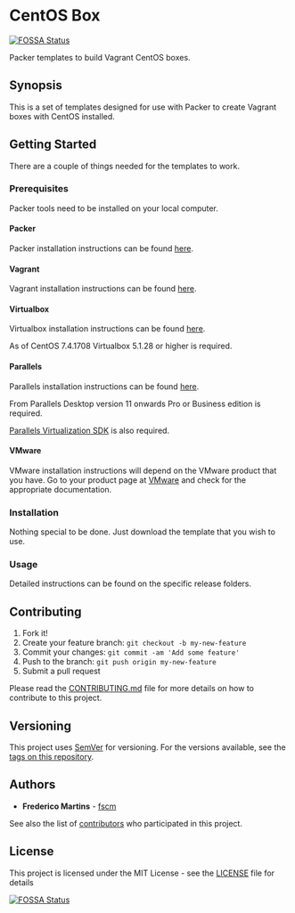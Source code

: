 # CentOS Box
[![FOSSA Status](https://app.fossa.io/api/projects/git%2Bgithub.com%2Ffscm%2Fpacker-vagrant-centos.svg?type=shield)](https://app.fossa.io/projects/git%2Bgithub.com%2Ffscm%2Fpacker-vagrant-centos?ref=badge_shield)


Packer templates to build Vagrant CentOS boxes.

## Synopsis

This is a set of templates designed for use with Packer to create Vagrant
boxes with CentOS installed.

## Getting Started

There are a couple of things needed for the templates to work.

### Prerequisites

Packer tools need to be installed on your local computer.

#### Packer

Packer installation instructions can be found [here](https://www.packer.io/docs/installation.html).

#### Vagrant

Vagrant installation instructions can be found [here](https://www.vagrantup.com/docs/installation/).

#### Virtualbox

Virtualbox installation instructions can be found [here](https://www.virtualbox.org/wiki/Downloads).

As of CentOS 7.4.1708 Virtualbox 5.1.28 or higher is required.

#### Parallels

Parallels installation instructions can be found [here](https://www.parallels.com/eu/products/desktop/resources/).

From Parallels Desktop version 11 onwards Pro or Business edition is required.

[Parallels Virtualization SDK](http://www.parallels.com/download/pvsdk/) is
also required.

#### VMware

VMware installation instructions will depend on the VMware product that you
have. Go to your product page at [VMware](https://www.vmware.com) and check
for the appropriate documentation.

### Installation

Nothing special to be done. Just download the template that you wish to use.

### Usage

Detailed instructions can be found on the specific release folders.

## Contributing

1. Fork it!
2. Create your feature branch: `git checkout -b my-new-feature`
3. Commit your changes: `git commit -am 'Add some feature'`
4. Push to the branch: `git push origin my-new-feature`
5. Submit a pull request

Please read the [CONTRIBUTING.md](CONTRIBUTING.md) file for more details on how
to contribute to this project.

## Versioning

This project uses [SemVer](http://semver.org/) for versioning. For the versions
available, see the [tags on this repository](https://github.com/fscm/packer-vagrant-centos/tags).

## Authors

* **Frederico Martins** - [fscm](https://github.com/fscm)

See also the list of [contributors](https://github.com/fscm/packer-vagrant-centos/contributors)
who participated in this project.

## License

This project is licensed under the MIT License - see the [LICENSE](LICENSE)
file for details


[![FOSSA Status](https://app.fossa.io/api/projects/git%2Bgithub.com%2Ffscm%2Fpacker-vagrant-centos.svg?type=large)](https://app.fossa.io/projects/git%2Bgithub.com%2Ffscm%2Fpacker-vagrant-centos?ref=badge_large)